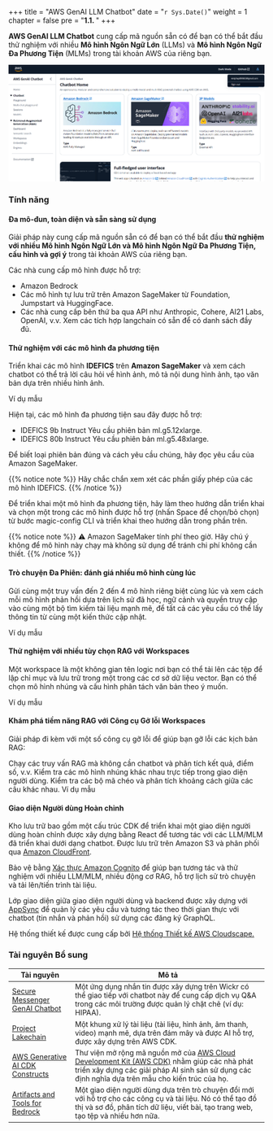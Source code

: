 +++
title = "AWS GenAI LLM Chatbot"
date = "`r Sys.Date()`"
weight = 1
chapter = false
pre = "<b>1.1. </b>"
+++


**AWS GenAI LLM Chatbot** cung cấp mã nguồn sẵn có để bạn có thể bắt đầu thử nghiệm với nhiều **Mô hình Ngôn Ngữ Lớn** (LLMs) và **Mô hình Ngôn Ngữ Đa Phương Tiện** (MLMs) trong tài khoản AWS của riêng bạn.

![10-testresult](/images/10-testresult/003-10-testresult.png?width=90pc)

### Tính năng
#### Đa mô-đun, toàn diện và sẵn sàng sử dụng
Giải pháp này cung cấp mã nguồn sẵn có để bạn có thể bắt đầu **thử nghiệm với nhiều Mô hình Ngôn Ngữ Lớn và Mô hình Ngôn Ngữ Đa Phương Tiện, cấu hình và gợi ý** trong tài khoản AWS của riêng bạn.

Các nhà cung cấp mô hình được hỗ trợ:

- Amazon Bedrock
- Các mô hình tự lưu trữ trên Amazon SageMaker từ Foundation, Jumpstart và HuggingFace.
- Các nhà cung cấp bên thứ ba qua API như Anthropic, Cohere, AI21 Labs, OpenAI, v.v. Xem các tích hợp langchain có sẵn để có danh sách đầy đủ.

#### Thử nghiệm với các mô hình đa phương tiện
Triển khai các mô hình **IDEFICS** trên **Amazon SageMaker** và xem cách chatbot có thể trả lời câu hỏi về hình ảnh, mô tả nội dung hình ảnh, tạo văn bản dựa trên nhiều hình ảnh.

Ví dụ mẫu

Hiện tại, các mô hình đa phương tiện sau đây được hỗ trợ:

- IDEFICS 9b Instruct
Yêu cầu phiên bản ml.g5.12xlarge.
- IDEFICS 80b Instruct
Yêu cầu phiên bản ml.g5.48xlarge.

Để biết loại phiên bản đúng và cách yêu cầu chúng, hãy đọc yêu cầu của Amazon SageMaker.

{{% notice note %}}
Hãy chắc chắn xem xét các phần giấy phép của các mô hình IDEFICS.
{{% /notice %}}

Để triển khai một mô hình đa phương tiện, hãy làm theo hướng dẫn triển khai và chọn một trong các mô hình được hỗ trợ (nhấn Space để chọn/bỏ chọn) từ bước magic-config CLI và triển khai theo hướng dẫn trong phần trên.

{{% notice note %}}
⚠️ Amazon SageMaker tính phí theo giờ. Hãy chú ý không để mô hình này chạy mà không sử dụng để tránh chi phí không cần thiết.
{{% /notice %}}

#### Trò chuyện Đa Phiên: đánh giá nhiều mô hình cùng lúc
Gửi cùng một truy vấn đến 2 đến 4 mô hình riêng biệt cùng lúc và xem cách mỗi mô hình phản hồi dựa trên lịch sử đã học, ngữ cảnh và quyền truy cập vào cùng một bộ tìm kiếm tài liệu mạnh mẽ, để tất cả các yêu cầu có thể lấy thông tin từ cùng một kiến thức cập nhật.

Ví dụ mẫu

#### Thử nghiệm với nhiều tùy chọn RAG với Workspaces
Một workspace là một không gian tên logic nơi bạn có thể tải lên các tệp để lập chỉ mục và lưu trữ trong một trong các cơ sở dữ liệu vector. Bạn có thể chọn mô hình nhúng và cấu hình phân tách văn bản theo ý muốn.

Ví dụ mẫu

#### Khám phá tiềm năng RAG với Công cụ Gỡ lỗi Workspaces
Giải pháp đi kèm với một số công cụ gỡ lỗi để giúp bạn gỡ lỗi các kịch bản RAG:

Chạy các truy vấn RAG mà không cần chatbot và phân tích kết quả, điểm số, v.v.
Kiểm tra các mô hình nhúng khác nhau trực tiếp trong giao diện người dùng.
Kiểm tra các bộ mã chéo và phân tích khoảng cách giữa các câu khác nhau.
Ví dụ mẫu

#### Giao diện Người dùng Hoàn chỉnh
Kho lưu trữ bao gồm một cấu trúc CDK để triển khai một giao diện người dùng hoàn chỉnh được xây dựng bằng React để tương tác với các LLM/MLM đã triển khai dưới dạng chatbot. Được lưu trữ trên Amazon S3 và phân phối qua [Amazon CloudFront](https://aws.amazon.com/cloudfront/).

Bảo vệ bằng [Xác thực Amazon Cognito](https://aws.amazon.com/cognito/) để giúp bạn tương tác và thử nghiệm với nhiều LLM/MLM, nhiều động cơ RAG, hỗ trợ lịch sử trò chuyện và tải lên/tiến trình tài liệu.

Lớp giao diện giữa giao diện người dùng và backend được xây dựng với [AppSync](https://cloudscape.design/) để quản lý các yêu cầu và tương tác theo thời gian thực với chatbot (tin nhắn và phản hồi) sử dụng các đăng ký GraphQL.

Hệ thống thiết kế được cung cấp bởi [Hệ thống Thiết kế AWS Cloudscape.](https://cloudscape.design/)

### Tài nguyên Bổ sung

| Tài nguyên                                | Mô tả                                                                                                                                                       |
|-------------------------------------------|------------------------------------------------------------------------------------------------------------------------------------------------------------|
| [Secure Messenger GenAI Chatbot](https://github.com/aws-samples/secure-messenger-genai-chatbot) | Một ứng dụng nhắn tin được xây dựng trên Wickr có thể giao tiếp với chatbot này để cung cấp dịch vụ Q&A trong các môi trường được quản lý chặt chẽ (ví dụ: HIPAA). |
| [Project Lakechain](https://github.com/awslabs/project-lakechain)             | Một khung xử lý tài liệu (tài liệu, hình ảnh, âm thanh, video) mạnh mẽ, dựa trên đám mây và được AI hỗ trợ, được xây dựng trên AWS CDK.                       |
| [AWS Generative AI CDK Constructs](https://github.com/awslabs/generative-ai-cdk-constructs/) | Thư viện mở rộng mã nguồn mở của [AWS Cloud Development Kit (AWS CDK)](https://docs.aws.amazon.com/cdk/v2/guide/home.html) nhằm giúp các nhà phát triển xây dựng các giải pháp AI sinh sản sử dụng các định nghĩa dựa trên mẫu cho kiến trúc của họ. |
| [Artifacts and Tools for Bedrock](https://github.com/aws-samples/artifacts-and-tools-for-bedrock) | Một giao diện người dùng dựa trên trò chuyện đổi mới với hỗ trợ cho các công cụ và tài liệu. Nó có thể tạo đồ thị và sơ đồ, phân tích dữ liệu, viết bài, tạo trang web, tạo tệp và nhiều hơn nữa. |